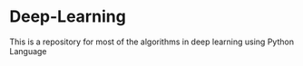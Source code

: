 # Deep-Learning
This is a repository for most of the algorithms in deep learning using Python Language
